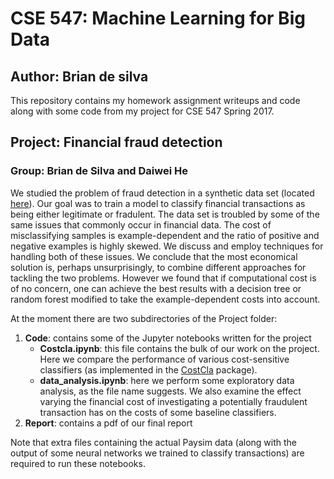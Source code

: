 # CSE 547: Machine Learning for Big Data
## Author: Brian de silva

This repository contains my homework assignment writeups and code along with some code from my project for CSE 547 Spring 2017.


## Project: Financial fraud detection
### Group: Brian de Silva and Daiwei He

We studied the problem of fraud detection in a synthetic data set (located [here](https://www.kaggle.com/ntnu-testimon/paysim1)). Our goal was to train a model to classify financial transactions as being either legitimate or fradulent. The data set is troubled by some of the same issues that commonly occur in financial data. The cost of misclassifying samples is example-dependent and the ratio of positive and negative examples is highly skewed. We discuss and employ techniques for handling both of these issues. We conclude that the most economical solution is, perhaps unsurprisingly, to combine different approaches for tackling the two problems. However we found that if computational cost is of no concern, one can achieve the best results with a decision tree or random forest modified to take the example-dependent costs into account.

At the moment there are two subdirectories of the Project folder:
1. **Code**: contains some of the Jupyter notebooks written for the project
	* **Costcla.ipynb**: this file contains the bulk of our work on the project. Here we compare the performance of various cost-sensitive classifiers (as implemented in the [CostCla](https://pypi.python.org/pypi/costcla/0.5) package).
	* **data_analysis.ipynb**: here we perform some exploratory data analysis, as the file name suggests. We also examine the effect varying the financial cost of investigating a potentially fraudulent transaction has on the costs of some baseline classifiers.
2. **Report**: contains a pdf of our final report

Note that extra files containing the actual Paysim data (along with the output of some neural networks we trained to classify transactions) are required to run these notebooks.